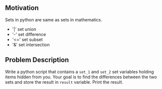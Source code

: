 ## Motivation
Sets in python are same as sets in mathematics. 

+ '|' set union
+ '-'  set difference 
+ '<=' set subset 
+ '&' set intersection

## Problem Description
Write a python script that contains a `set_1` and `set_2` set variables holding items hidden from you. 
Your goal is to find the differences between the two sets and store the result in `result` variable.
Print the result.